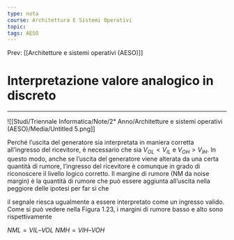 ```yaml
---
type: nota
course: Architettura E Sistemi Operativi
topic: 
tags: AESO
---
```


Prev: [[Architetture e sistemi operativi (AESO)]]

# Interpretazione valore analogico in discreto
---

![[Studi/Triennale Informatica/Note/2° Anno/Architetture e sistemi operativi (AESO)/Media/Untitled 5.png]]

Perché l’uscita del generatore sia interpretata in maniera corretta all’ingresso
del ricevitore, è necessario che sia $V_{OL} < V_{IL}$  e $V_{OH} > V_{IH}$. In questo modo,
anche se l’uscita del generatore viene alterata da una certa quantità di rumore,
l’ingresso del ricevitore è comunque in grado di riconoscere il livello logico
corretto. Il margine di rumore (NM da noise margin) è la quantità di rumore
che può essere aggiunta all’uscita nella peggiore delle ipotesi per far sì che

il segnale riesca ugualmente a essere interpretato come un ingresso valido.
Come si può vedere nella Figura 1.23, i margini di rumore basso e alto sono
rispettivamente

$NML= VIL – VOL$
$NMH = VIH – VOH$
